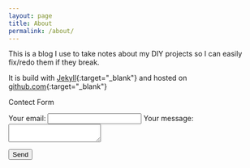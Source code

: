 ```yaml
---
layout: page
title: About
permalink: /about/
---
```


This is a blog I use to take notes about my DIY projects so I can easily fix/redo them if they break.

It is build with [Jekyll](https://jekyllrb.com/){:target="_blank"} and hosted on [github.com](https://pages.github.com/){:target="_blank"}

Contect Form

<!-- modify this form HTML and place wherever you want your form -->

<form
  action="https://formspree.io/f/xvodgobl"
  method="POST"
>
  <label>
    Your email:
    <input type="email" name="_replyto">
  </label>
  <label>
    Your message:
    <textarea name="message"></textarea>
  </label>

  <!-- your other form fields go here -->

  <button type="submit">Send</button>
</form>
